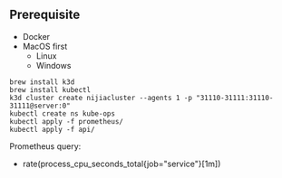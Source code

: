 ## Prerequisite
- Docker
- MacOS first
  - Linux
  - Windows

```
brew install k3d
brew install kubectl
k3d cluster create nijiacluster --agents 1 -p "31110-31111:31110-31111@server:0"
kubectl create ns kube-ops
kubectl apply -f prometheus/
kubectl apply -f api/
```
Prometheus query:
- rate(process_cpu_seconds_total{job="service"}[1m]) 